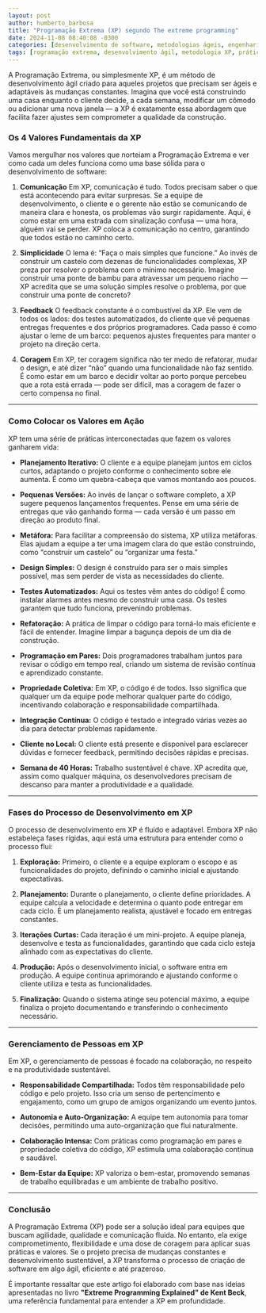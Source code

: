 ```yaml
---
layout: post
author: humberto_barbosa
title: "Programação Extrema (XP) segundo The extreme programming"
date: 2024-11-08 08:40:08 -0300
categories: [desenvolvimento de software, metodologias ágeis, engenharia de software, práticas de TI, gestão de projetos]
tags: [rogramação extrema, desenvolvimento ágil, metodologia XP, práticas de programação, software colaborativo]
---
```


A Programação Extrema, ou simplesmente XP, é um método de desenvolvimento ágil criado para aqueles projetos que precisam ser ágeis e adaptáveis às mudanças constantes. Imagina que você está construindo uma casa enquanto o cliente decide, a cada semana, modificar um cômodo ou adicionar uma nova janela — a XP é exatamente essa abordagem que facilita fazer ajustes sem comprometer a qualidade da construção.

### Os 4 Valores Fundamentais da XP

Vamos mergulhar nos valores que norteiam a Programação Extrema e ver como cada um deles funciona como uma base sólida para o desenvolvimento de software:

1. **Comunicação** Em XP, comunicação é tudo. Todos precisam saber o que está acontecendo para evitar surpresas. Se a equipe de desenvolvimento, o cliente e o gerente não estão se comunicando de maneira clara e honesta, os problemas vão surgir rapidamente. Aqui, é como estar em uma estrada com sinalização confusa — uma hora, alguém vai se perder. XP coloca a comunicação no centro, garantindo que todos estão no caminho certo.

2. **Simplicidade** O lema é: “Faça o mais simples que funcione.” Ao invés de construir um castelo com dezenas de funcionalidades complexas, XP preza por resolver o problema com o mínimo necessário. Imagine construir uma ponte de bambu para atravessar um pequeno riacho — XP acredita que se uma solução simples resolve o problema, por que construir uma ponte de concreto?

3. **Feedback** O feedback constante é o combustível da XP. Ele vem de todos os lados: dos testes automatizados, do cliente que vê pequenas entregas frequentes e dos próprios programadores. Cada passo é como ajustar o leme de um barco: pequenos ajustes frequentes para manter o projeto na direção certa.

4. **Coragem** Em XP, ter coragem significa não ter medo de refatorar, mudar o design, e até dizer “não” quando uma funcionalidade não faz sentido. É como estar em um barco e decidir voltar ao porto porque percebeu que a rota está errada — pode ser difícil, mas a coragem de fazer o certo compensa no final.


---

### Como Colocar os Valores em Ação

XP tem uma série de práticas interconectadas que fazem os valores ganharem vida:

- **Planejamento Iterativo:** O cliente e a equipe planejam juntos em ciclos curtos, adaptando o projeto conforme o conhecimento sobre ele aumenta. É como um quebra-cabeça que vamos montando aos poucos.

- **Pequenas Versões:** Ao invés de lançar o software completo, a XP sugere pequenos lançamentos frequentes. Pense em uma série de entregas que vão ganhando forma — cada versão é um passo em direção ao produto final.

- **Metáfora:** Para facilitar a compreensão do sistema, XP utiliza metáforas. Elas ajudam a equipe a ter uma imagem clara do que estão construindo, como “construir um castelo” ou “organizar uma festa.”

- **Design Simples:** O design é construído para ser o mais simples possível, mas sem perder de vista as necessidades do cliente.

- **Testes Automatizados:** Aqui os testes vêm antes do código! É como instalar alarmes antes mesmo de construir uma casa. Os testes garantem que tudo funciona, prevenindo problemas.

- **Refatoração:** A prática de limpar o código para torná-lo mais eficiente e fácil de entender. Imagine limpar a bagunça depois de um dia de construção.

- **Programação em Pares:** Dois programadores trabalham juntos para revisar o código em tempo real, criando um sistema de revisão contínua e aprendizado constante.

- **Propriedade Coletiva:** Em XP, o código é de todos. Isso significa que qualquer um da equipe pode melhorar qualquer parte do código, incentivando colaboração e responsabilidade compartilhada.

- **Integração Contínua:** O código é testado e integrado várias vezes ao dia para detectar problemas rapidamente.

- **Cliente no Local:** O cliente está presente e disponível para esclarecer dúvidas e fornecer feedback, permitindo decisões rápidas e precisas.

- **Semana de 40 Horas:** Trabalho sustentável é chave. XP acredita que, assim como qualquer máquina, os desenvolvedores precisam de descanso para manter a produtividade e a qualidade.


---

### Fases do Processo de Desenvolvimento em XP

O processo de desenvolvimento em XP é fluido e adaptável. Embora XP não estabeleça fases rígidas, aqui está uma estrutura para entender como o processo flui:

1. **Exploração:** Primeiro, o cliente e a equipe exploram o escopo e as funcionalidades do projeto, definindo o caminho inicial e ajustando expectativas.

2. **Planejamento:** Durante o planejamento, o cliente define prioridades. A equipe calcula a velocidade e determina o quanto pode entregar em cada ciclo. É um planejamento realista, ajustável e focado em entregas constantes.

3. **Iterações Curtas:** Cada iteração é um mini-projeto. A equipe planeja, desenvolve e testa as funcionalidades, garantindo que cada ciclo esteja alinhado com as expectativas do cliente.

4. **Produção:** Após o desenvolvimento inicial, o software entra em produção. A equipe continua aprimorando e ajustando conforme o cliente utiliza e testa as funcionalidades.

5. **Finalização:** Quando o sistema atinge seu potencial máximo, a equipe finaliza o projeto documentando e transferindo o conhecimento necessário.


---

### Gerenciamento de Pessoas em XP

Em XP, o gerenciamento de pessoas é focado na colaboração, no respeito e na produtividade sustentável.

- **Responsabilidade Compartilhada:** Todos têm responsabilidade pelo código e pelo projeto. Isso cria um senso de pertencimento e engajamento, como um grupo de amigos organizando um evento juntos.

- **Autonomia e Auto-Organização:** A equipe tem autonomia para tomar decisões, permitindo uma auto-organização que flui naturalmente.

- **Colaboração Intensa:** Com práticas como programação em pares e propriedade coletiva do código, XP estimula uma colaboração contínua e saudável.

- **Bem-Estar da Equipe:** XP valoriza o bem-estar, promovendo semanas de trabalho equilibradas e um ambiente de trabalho positivo.


---

### Conclusão

A Programação Extrema (XP) pode ser a solução ideal para equipes que buscam agilidade, qualidade e comunicação fluida. No entanto, ela exige comprometimento, flexibilidade e uma dose de coragem para aplicar suas práticas e valores. Se o projeto precisa de mudanças constantes e desenvolvimento sustentável, a XP transforma o processo de criação de software em algo ágil, eficiente e até prazeroso.

É importante ressaltar que este artigo foi elaborado com base nas ideias apresentadas no livro **"Extreme Programming Explained" de Kent Beck**, uma referência fundamental para entender a XP em profundidade.
